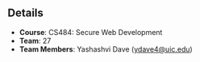 
## Details
- **Course**: CS484: Secure Web Development
- **Team**: 27
- **Team Members**: Yashashvi Dave (ydave4@uic.edu)


